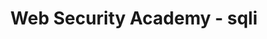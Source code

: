 ---
title : "Web Security Academy - sqli"
layout: category
permalink: /categories/Wargame/web-security-academy/sql-injection/
author_profile: true
taxonomy: academy - sqli
---
